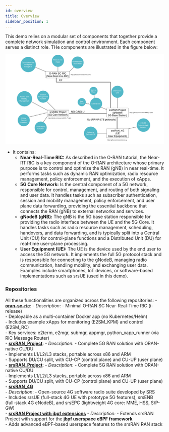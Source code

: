 ```yaml
---
id: overview
title: Overview
sidebar_position: 1
---
```


This demo relies on a modular set of components that together provide a complete network simulation and control environment. Each component serves a distinct role. THe components are illustrated in the figure below:


![image_overview](/img/experimental_setup_overview.svg)

- It contains:
    - **Near-Real-Time RIC:** As described in the O-RAN tutorial, the Near-RT RIC is a key component of the O-RAN architecture whose primary purpose is to control and optimize the RAN (gNB) in near real-time. It performs tasks such as dynamic RAN optimization, radio resource management, policy enforcement, and the execution of xApps.
    - **5G Core Network:** Is the central component of a 5G network, responsible for control, management, and routing of both signaling and user data. It handles tasks such as subscriber authentication, session and mobility management, policy enforcement, and user plane data forwarding, providing the essential backbone that connects the RAN (gNB) to external networks and services.
    - **gNodeB (gNB):** The gNB is the 5G base station responsible for providing the radio interface between the UE and the 5G Core. It handles tasks such as radio resource management, scheduling, handovers, and data forwarding, and is typically split into a Central Unit (CU) for control-plane functions and a Distributed Unit (DU) for real-time user-plane processing.
    - **User Equipment (UE):** The UE  is the device used by the end user to access the 5G network. It implements the full 5G protocol stack and is responsible for connecting to the gNodeB, managing radio communication, handling mobility, and exchanging user data. Examples include smartphones, IoT devices, or software-based implementations such as srsUE (used in this demo).

### Repositories

All these functionalities are organized across the following repositories:
    - [**oran-sc-ric**](https://github.com/srsran/oran-sc-ric): 
      - *Description*:
        - Minimal O-RAN SC Near-Real-Time RIC (i-release)  
        - Deployable as a multi-container Docker app (no Kubernetes/Helm)  
        - Includes example xApps for monitoring (E2SM_KPM) and control (E2SM_RC)  
        - Key services: e2term, e2mgr, submgr, appmgr, python_xapp_runner (via RIC Message Router)  
    - [**srsRAN_Project**](https://github.com/srsran/srsran_project): 
      - *Description*:
            - Complete 5G RAN solution with ORAN-native CU/DU  
            - Implements L1/L2/L3 stacks, portable across x86 and ARM  
            - Supports DU/CU split, with CU-CP (control plane) and CU-UP (user plane)  
    - [**srsRAN_Project**](https://github.com/srsran/srsran_project): 
      - *Description*:
            - Complete 5G RAN solution with ORAN-native CU/DU  
            - Implements L1/L2/L3 stacks, portable across x86 and ARM  
            - Supports DU/CU split, with CU-CP (control plane) and CU-UP (user plane)  
    - [**srsRAN_4G**](https://github.com/srsran/srsRAN_4G)  
        - *Description*:
            - Open-source 4G software radio suite developed by SRS  
            - Includes srsUE (full-stack 4G UE with prototype 5G features), srsENB (full-stack 4G eNodeB), and srsEPC (lightweight 4G core: MME, HSS, S/P-GW)  
    - [**srsRAN Project with jbpf extensions**](https://github.com/xfoukas/srsRAN_Project_jbpf)
      - *Description:*
            - Extends srsRAN Project with support for the **jbpf userspace eBPF framework**  
            - Adds advanced eBPF-based userspace features to the srsRAN RAN stack
